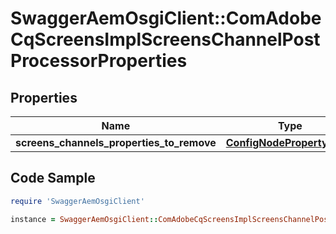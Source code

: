 # SwaggerAemOsgiClient::ComAdobeCqScreensImplScreensChannelPostProcessorProperties

## Properties

Name | Type | Description | Notes
------------ | ------------- | ------------- | -------------
**screens_channels_properties_to_remove** | [**ConfigNodePropertyArray**](ConfigNodePropertyArray.md) |  | [optional] 

## Code Sample

```ruby
require 'SwaggerAemOsgiClient'

instance = SwaggerAemOsgiClient::ComAdobeCqScreensImplScreensChannelPostProcessorProperties.new(screens_channels_properties_to_remove: null)
```


